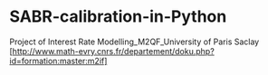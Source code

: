 # SABR-calibration-in-Python
Project of Interest Rate Modelling_M2QF_University of Paris Saclay [http://www.math-evry.cnrs.fr/departement/doku.php?id=formation:master:m2if]
